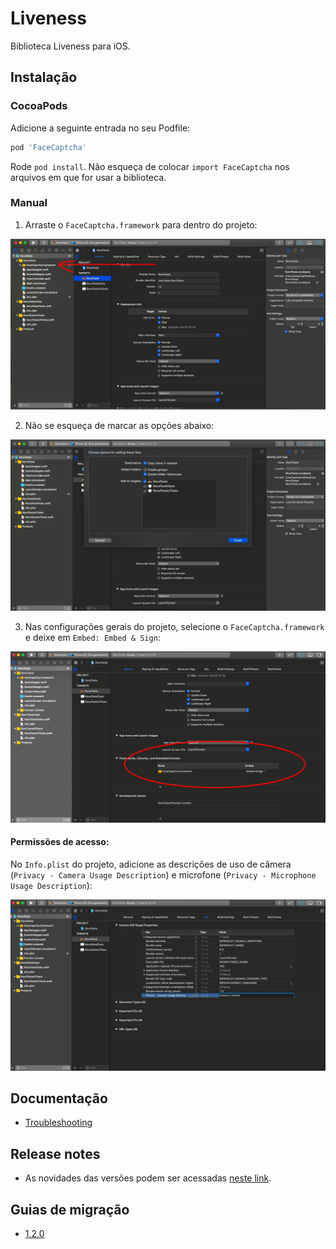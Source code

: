 
# Liveness

Biblioteca Liveness para iOS.

## Instalação

### CocoaPods

Adicione a seguinte entrada no seu Podfile:

```rb
pod 'FaceCaptcha'
```

Rode `pod install`.
Não esqueça de colocar `import FaceCaptcha` nos arquivos em que for usar a biblioteca.

### Manual

1. Arraste o `FaceCaptcha.framework` para dentro do projeto:

![Instalação 1](Documentation/Images/installation_1.png)

2. Não se esqueça de marcar as opções abaixo:

![Instalação 2](Documentation/Images/installation_2.png)

3.  Nas configurações gerais do projeto, selecione o `​FaceCaptcha.framework​` e deixe em `Embed: Embed & Sign`:

![Instalação 3](Documentation/Images/installation_3.png)

#### Permissões de acesso:

No `Info.plist` do projeto, adicione as descrições de uso de câmera (`Privacy - Camera Usage Description`) e microfone (`Privacy - Microphone Usage Description`):

![Instalação 4](Documentation/Images/installation_4.png)

## Documentação

- [Troubleshooting](Documentation/Troubleshooting.md)

## Release notes

- As novidades das versões podem ser acessadas [neste link](Documentation/ReleaseNotes.md).

## Guias de migração

- [1.2.0](Documentation/Migration-Guide-1.2.0.md)
